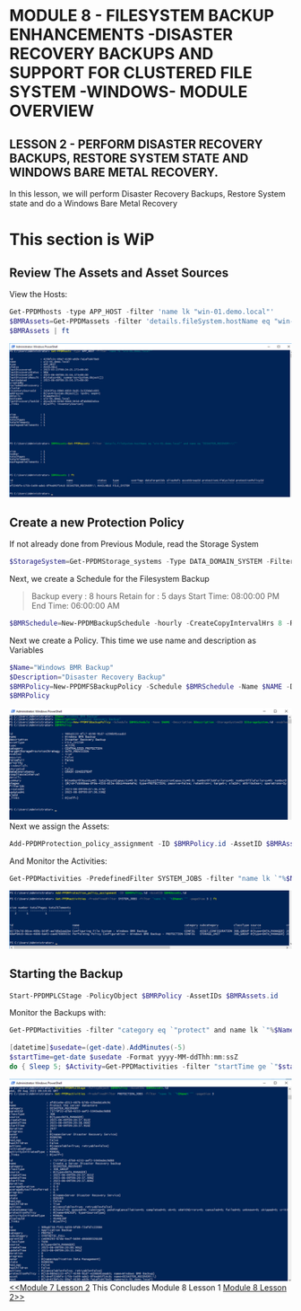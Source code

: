 # MODULE 8 - FILESYSTEM BACKUP ENHANCEMENTS -DISASTER RECOVERY BACKUPS AND SUPPORT FOR CLUSTERED FILE SYSTEM -WINDOWS- MODULE OVERVIEW

## LESSON 2 - PERFORM DISASTER RECOVERY BACKUPS, RESTORE SYSTEM STATE AND WINDOWS BARE METAL RECOVERY.

In this lesson, we will perform Disaster Recovery Backups, Restore System state and do a Windows Bare Metal Recovery 




# This section is WiP


## Review The Assets and Asset Sources

View the Hosts:

```Powershell
Get-PPDMhosts -type APP_HOST -filter 'name lk "win-01.demo.local"'
$BMRAssets=Get-PPDMassets -filter 'details.fileSystem.hostName eq "win-01.demo.local" and name eq "DISASTER_RECOVERY:\\"'
$BMRAssets | ft
```

![Alt text](image-21.png)
## Create a new Protection Policy

If not already done from Previous Module, read the Storage System

```Powershell
$StorageSystem=Get-PPDMStorage_systems -Type DATA_DOMAIN_SYSTEM -Filter {name eq "ddve-01.demo.local"}
```

Next, we create a Schedule for the Filesystem Backup

>Backup every : 8 hours
>Retain for : 5 days
>Start Time: 08:00:00 PM
>End Time: 06:00:00 AM

```Powershell
$BMRSchedule=New-PPDMBackupSchedule -hourly -CreateCopyIntervalHrs 8 -RetentionUnit DAY -RetentionInterval 5
```

Next we create a Policy. This time we use name and description as Variables

```Powershell
$Name="Windows BMR Backup"
$Description="Disaster Recovery Backup"
$BMRPolicy=New-PPDMFSBackupPolicy -Schedule $BMRSchedule -Name $NAME -Description $Description -StorageSystemID $StorageSystem.id -enabled -ignoreMissingSystemStateFiles
$BMRPolicy
```

![Alt text](image-22.png)
Next we assign the Assets:

```Powershell
Add-PPDMProtection_policy_assignment -ID $BMRPolicy.id -AssetID $BMRAssets.id
```

And Monitor the Activities:

```Powershell
Get-PPDMactivities -PredefinedFilter SYSTEM_JOBS -filter "name lk `"%$Name%`"" -pageSize 3 | ft
```

![Alt text](image-23.png)

## Starting the Backup

```Powershell
Start-PPDMPLCStage -PolicyObject $BMRPolicy -AssetIDs $BMRAssets.id
```

Monitor the Backups with:

```Powershell
Get-PPDMactivities -filter "category eq `"protect" and name lk `"%$Name%`"" -pageSize 3
```

```Powershell
[datetime]$usedate=(get-date).AddMinutes(-5)
$startTime=get-date $usedate -Format yyyy-MM-ddThh:mm:ssZ
do { Sleep 5; $Activity=Get-PPDMactivities -filter "startTime ge `"$startTime`" and category eq `"protect`" and name lk `"%$Name%`"" 6>$null; write-host $Activity.progress } until ($Activity.state -eq "COMPLETED")
```

![Alt text](image-24.png)
[<<Module 7 Lesson 2](./Module_7_1.md) This Concludes Module 8 Lesson 1 [Module 8 Lesson 2>>](./Module_8_2.md)
